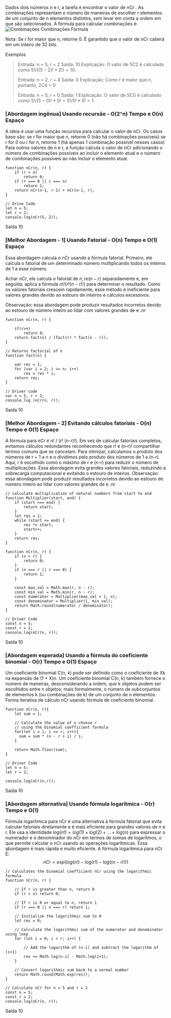 Dados dois números n e r, a tarefa é encontrar o valor de nCr . As combinações representam o número de maneiras de escolher r elementos de um conjunto de n elementos distintos, sem levar em conta a ordem em que são selecionados. A fórmula para calcular combinações é:
![Combinações](https://media.geeksforgeeks.org/wp-content/uploads/20241003171421/Combinations.png)
Combinações Fórmula

Nota: Se r for maior que n, retorne 0.
É garantido que o valor de nCr caberá em um inteiro de 32 bits.

Exemplos
> Entrada: n = 5, r = 2
> Saída: 10 
> Explicação: O valor de 5C2 é calculado como $5! / ((5−2)! * 2!)= 10.$
> 
> Entrada: n = 2, r = 4
> Saída: 0
> Explicação: Como r é maior que n, portanto, 2C4 = 0
> 
> Entrada: n = 5, r = 0
> Saída: 1
> Explicação: O valor de 5C0 é calculado como $5!/(5−0)!*0! = 5!/5!*0! = 1.$

### [Abordagem ingênua] Usando recursão - O(2^n) Tempo e O(n) Espaço

A ideia é usar uma função recursiva para calcular o valor de  nCr. Os casos base são:
se r for maior que n, retorne 0 (não há combinações possíveis)
se r for 0 ou r for n, retorne 1 (há apenas 1 combinação possível nesses casos)
Para outros valores de n e r, a função calcula o valor de nCr adicionando o número de combinações possíveis ao incluir o elemento atual e o número de combinações possíveis ao não incluir o elemento atual. 

```
function nCr(n, r) {
    if (r > n)
        return 0;
    if (r === 0 || r === n)
        return 1;
    return nCr(n-1, r-1) + nCr(n-1, r);
}

// Drive Code
let n = 5;
let r = 2;
console.log(nCr(5, 2));
```

Saída
10

### [Melhor Abordagem - 1] Usando Fatorial - O(n) Tempo e O(1) Espaço

Essa abordagem calcula o nCr usando a fórmula fatorial. Primeiro, ele calcula o fatorial de um determinado número multiplicando todos os inteiros de 1 a esse número. 

Achar $nCr$, ele calcula o fatorial de $n, r e (n - r)$ separadamente e, em seguida, aplica a fórmula $n! / (r! (n-r)!)$ para determinar o resultado. Como os valores fatoriais crescem rapidamente, esse método é ineficiente para valores grandes devido ao estouro de inteiros e cálculos excessivos. 

Observação: essa abordagem pode produzir resultados incorretos devido ao estouro de número inteiro ao lidar com valores grandes de e .nr

```
function nCr(n, r) {
    
    if(r>n)
        return 0;
    return fact(n) / (fact(r) * fact(n - r)); 
} 

// Returns factorial of n 
function fact(n) {
    
    var res = 1; 
    for (var i = 2; i <= n; i++) 
        res = res * i; 
    return res; 
} 

// Driver code 
var n = 5, r = 2; 
console.log (nCr(n, r));
```

Saída
10

### [Melhor Abordagem - 2] Evitando cálculos fatoriais - O(n) Tempo e O(1) Espaço

A fórmula para nCr é n! / (r! (n-r)!).
Em vez de calcular fatoriais completos, evitamos cálculos redundantes reconhecendo que r! e (n-r)! compartilhar termos comuns que se cancelam.
Para otimizar, calculamos o produto dos números de r + 1 a n e o dividimos pelo produto dos números de 1 a (n-r).
Aqui, r é escolhido como o máximo de r e (n-r) para reduzir o número de multiplicações.
Essa abordagem evita grandes valores fatoriais, reduzindo a sobrecarga computacional e evitando o estouro de inteiros.
Observação: essa abordagem pode produzir resultados incorretos devido ao estouro de número inteiro ao lidar com valores grandes de e .nr

```
// calculate multiplication of natural numbers from start to end
function Multiplier(start, end) {
    if (start === end) {
        return start;
    }
    let res = 1;
    while (start <= end) {
        res *= start;
        start++;
    }
    return res;
}

function nCr(n, r) {
    if (n < r) {
        return 0;
    }
    if (n === r || r === 0) {
        return 1;
    }

    const max_val = Math.max(r, n - r);
    const min_val = Math.min(r, n - r);
    const numerator = Multiplier(max_val + 1, n);
    const denominator = Multiplier(1, min_val);
    return Math.round(numerator / denominator);
}

// Driver Code
const n = 5;
const r = 2;
console.log(nCr(n, r));
```

Saída
10

### [Abordagem esperada] Usando a fórmula do coeficiente binomial - O(r) Tempo e O(1) Espaço

Um coeficiente binomial C(n, k) pode ser definido como o coeficiente de Xk na expansão de (1 + X)n.
Um coeficiente binomial C(n, k) também fornece o número de maneiras, desconsiderando a ordem, que k objetos podem ser escolhidos entre n objetos; mais formalmente, o número de subconjuntos de elementos k (ou combinações de k) de um conjunto de n elementos.
Forma iterativa de cálculo nCr   usando fórmula de coeficiente binomial.

```
function nCr(n, r){
    let sum = 1;

    // Calculate the value of n choose r 
    // using the binomial coefficient formula
    for(let i = 1; i <= r; i++){
      sum = sum * (n - r + i) / i;
    }
    
    return Math.floor(sum);
}

// Driver Code
let n = 5;
let r = 2;

console.log(nCr(n,r));
```

Saída
10

### [Abordagem alternativa] Usando fórmula logarítmica - O(r) Tempo e O(1)

Fórmula logarítmica para nCr é uma alternativa à fórmula fatorial que evita calcular fatoriais diretamente e é mais eficiente para grandes valores de n e r. Ele usa a identidade $log(n!) = log(1) + log(2) + ... + log(n)$ para expressar o numerador e o denominador do nCr em termos de somas de logaritmos, o que permite calcular o nCr usando as operações logarítmicas. Essa abordagem é mais rápida e muito eficiente.
A fórmula logarítmica para nCr É:
$$
nCr = exp( log(n!) - log(r!) - log((n-r)!) )
$$

```
// Calculates the binomial coefficient nCr using the logarithmic formula
function nCr(n, r) {
    
    // If r is greater than n, return 0
    if (r > n) return 0;
    
    // If r is 0 or equal to n, return 1
    if (r === 0 || n === r) return 1;
    
    // Initialize the logarithmic sum to 0
    let res = 0;
    
    // Calculate the logarithmic sum of the numerator and denominator using loop
    for (let i = 0; i < r; i++) {
        
        // Add the logarithm of (n-i) and subtract the logarithm of (i+1)
        res += Math.log(n-i) - Math.log(i+1);
    }
    
    // Convert logarithmic sum back to a normal number
    return Math.round(Math.exp(res));
}

// Calculate nCr for n = 5 and r = 2
const n = 5;
const r = 2;
console.log(nCr(n, r));
```

Saída
10
